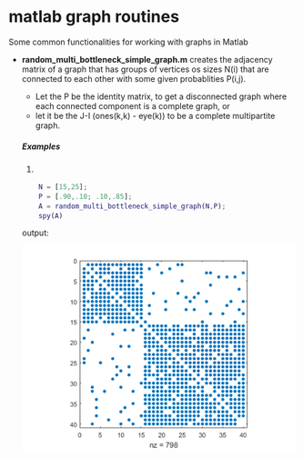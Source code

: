# matlab graph routines
Some common functionalities for working with graphs in Matlab
- **random_multi_bottleneck_simple_graph.m** creates the adjacency matrix of a graph that has groups of vertices os sizes N(i) that are connected to each other with some given probablities P(i,j).
    - Let the P be the identity matrix, to get a disconnected graph where each connected component is a complete graph, or
    - let it be the J-I (ones(k,k) - eye(k)) to be a complete multipartite graph.
	
	##### Examples 
    1. 
    ```matlab
    	N = [15,25];
		P = [.90,.10; .10,.85];
		A = random_multi_bottleneck_simple_graph(N,P); 
		spy(A)
	```
	output:
	
	![N = [15,25]; P = [.90,.10; .10,.85];](/images/random_multi_bottleneck_simple_graph_ex1.png)
